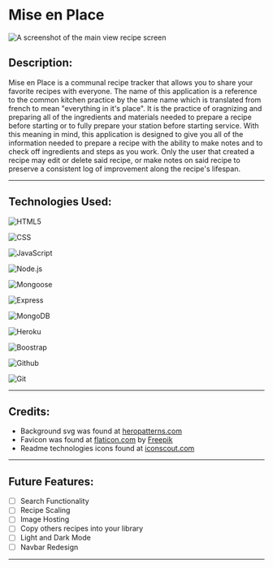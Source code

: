 # **Mise en Place**
![A screenshot of the main view recipe screen](https://i.imgur.com/wCzpuZ4.jpg)
## Description:
Mise en Place is a communal recipe tracker that allows you to share your favorite recipes with everyone. The name of this application is a reference to the common kitchen practice by the same name which is translated from french to mean "everything in it's place". It is the practice of oragnizing and preparing all of the ingredients and materials needed to prepare a recipe before starting or to fully prepare your station before starting service. With this meaning in mind, this application is designed to give you all of the information needed to prepare a recipe with the ability to make notes and to check off ingredients and steps as you work. Only the user that created a recipe may edit or delete said recipe, or make notes on said recipe to preserve a consistent log of improvement along the recipe's lifespan.

---

## Technologies Used:
![HTML5](https://cdn.iconscout.com/icon/free/png-64/html5-42-1175210.png)

![CSS](https://cdn.iconscout.com/icon/free/png-64/css3-8-1175200.png)

![JavaScript](https://cdn.iconscout.com/icon/free/png-64/javascript-23-1174949.png)

![Node.js](https://cdn.iconscout.com/icon/free/png-64/node-js-2-1174936.png)

![Mongoose](https://mongoosejs.com/docs/images/mongoose5_62x30_transparent.png)

![Express](https://i.imgur.com/RmG2unT.png)

![MongoDB](https://cdn.iconscout.com/icon/free/png-64/mongodb-3-1175138.png)

![Heroku](https://cdn.iconscout.com/icon/free/png-64/heroku-9-1175212.png)

![Boostrap](https://cdn.iconscout.com/icon/free/png-64/bootstrap-6-1175203.png)

![Github](https://cdn.iconscout.com/icon/free/png-64/github-159-721954.png)

![Git](https://cdn.iconscout.com/icon/free/png-64/social-285-116319.png)

---
## Credits:

- Background svg was found at [heropatterns.com](https://heropatterns.com/)
- Favicon was found at [flaticon.com](https://www.flaticon.com/free-icon/cooking_1830839?term=cooking&related_id=1830839#) by [Freepik](https://www.flaticon.com/authors/freepik)
- Readme technologies icons found at [iconscout.com](https://iconscout.com/)

---
## Future Features:

- [ ] Search Functionality
- [ ] Recipe Scaling
- [ ] Image Hosting
- [ ] Copy others recipes into your library
- [ ] Light and Dark Mode
- [ ] Navbar Redesign

---